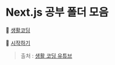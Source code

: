# Next.js 공부 폴더 모음

📂 [생활코딩](./생활코딩/000-NextJs%20설치%20및%20실행.md)

📂 [시작하기](./시작하기/000-Introduction.md)

> 출처 : [생활 코딩 유튜브](https://www.youtube.com/watch?v=tYpJLUEEAng&t=0s)